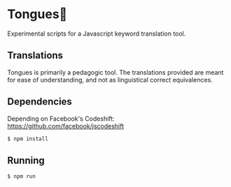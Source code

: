 # Tongues👅
Experimental scripts for a Javascript keyword translation tool.

## Translations
Tongues is primarily a pedagogic tool. The translations provided are meant for ease of understanding, and not as linguistical correct equivalences.

## Dependencies
Depending on Facebook's Codeshift: https://github.com/facebook/jscodeshift
```bash
$ npm install
```

## Running
```bash
$ npm run
```
